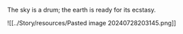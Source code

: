 The sky is a drum; the earth is ready for its ecstasy.

![[../Story/resources/Pasted image 20240728203145.png]]